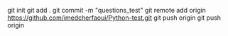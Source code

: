 git init
git add . 
git commit -m "questions_test"
git remote add origin https://github.com/imedcherfaoui/Python-test.git
git push origin
git push origin